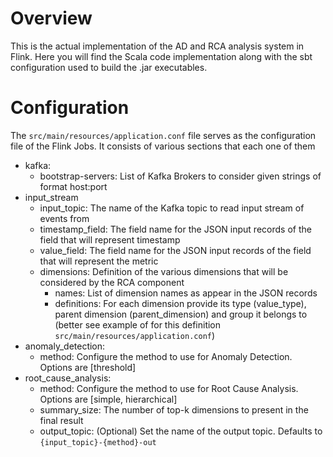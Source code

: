 # Overview
This is the actual implementation of the AD and RCA analysis system in Flink. 
Here you will find the Scala code implementation along with the sbt configuration 
used to build the .jar executables.

# Configuration
The `src/main/resources/application.conf` file serves as the configuration file 
of the Flink Jobs. It consists of various sections that each one of them 
- kafka:
  - bootstrap-servers: List of Kafka Brokers to consider given strings of format host:port
- input_stream
  - input_topic: The name of the Kafka topic to read input stream of events from
  - timestamp_field: The field name for the JSON input records of the field that will represent timestamp
  - value_field: The field name for the JSON input records of the field that will represent the metric
  - dimensions: Definition of the various dimensions that will be considered by the RCA component
    - names: List of dimension names as appear in the JSON records
    - definitions: For each dimension provide its type (value_type), parent dimension (parent_dimension) and group it belongs to (better see example of for this definition `src/main/resources/application.conf`)
- anomaly_detection:
  - method: Configure the method to use for Anomaly Detection. Options are [threshold]
- root_cause_analysis:
  - method: Configure the method to use for Root Cause Analysis. Options are [simple, hierarchical]
  - summary_size: The number of top-k dimensions to present in the final result
  - output_topic: (Optional) Set the name of the output topic. Defaults to `{input_topic}-{method}-out`